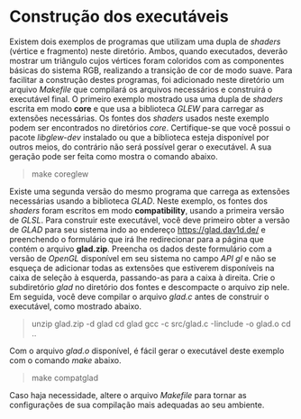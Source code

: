 # Construção dos executáveis

Existem dois exemplos de programas que utilizam uma dupla de _shaders_ (vértice e fragmento) neste diretório. Ambos, quando executados, deverão mostrar um triângulo cujos vértices foram coloridos com as componentes básicas do sistema RGB, realizando a transição de cor de modo suave. Para facilitar a construção destes programas, foi adicionado neste diretório um arquivo _Makefile_ que compilará os arquivos necessários e construirá o executável final. O primeiro exemplo mostrado usa uma dupla de _shaders_ escrita em modo __core__ e que usa a biblioteca _GLEW_ para carregar as extensões necessárias. Os fontes dos _shaders_ usados neste exemplo podem ser encontrados no diretórios _core_. Certifique-se que você possui o pacote _libglew-dev_ instalado ou que a biblioteca esteja disponível por outros meios, do contrário não será possível gerar o executável. A sua geração pode ser feita como mostra o comando abaixo.
> make coreglew

Existe uma segunda versão do mesmo programa que carrega as extensões necessárias usando a biblioteca _GLAD_. Neste exemplo, os fontes dos _shaders_ foram escritos em modo __compatibility__, usando a primeira versão de _GLSL_. Para construir este executável, você deve primeiro obter a versão de _GLAD_ para seu sistema indo ao endereço https://glad.dav1d.de/ e preenchendo o formulário que irá lhe redirecionar para a página que contém o arquivo **glad.zip**. Preencha os dados deste formulário com a versão de _OpenGL_ disponível em seu sistema no campo _API gl_ e não se esqueça de adicionar todas as extensões que estiverem disponíveis na caixa de seleção à esquerda, passando-as para a caixa à direita. Crie o subdiretório _glad_ no diretório dos fontes e descompacte o arquivo zip nele. Em seguida, você deve compilar o arquivo _glad.c_ antes de construir o executável, como mostrado abaixo.
> unzip glad.zip -d glad
> cd glad
> gcc -c src/glad.c -Iinclude -o glad.o
> cd ..

Com o arquivo _glad.o_ disponível, é fácil gerar o executável deste exemplo com o comando _make_ abaixo.
> make compatglad

Caso haja necessidade, altere o arquivo _Makefile_ para tornar as configurações de sua compilação mais adequadas ao seu ambiente.
